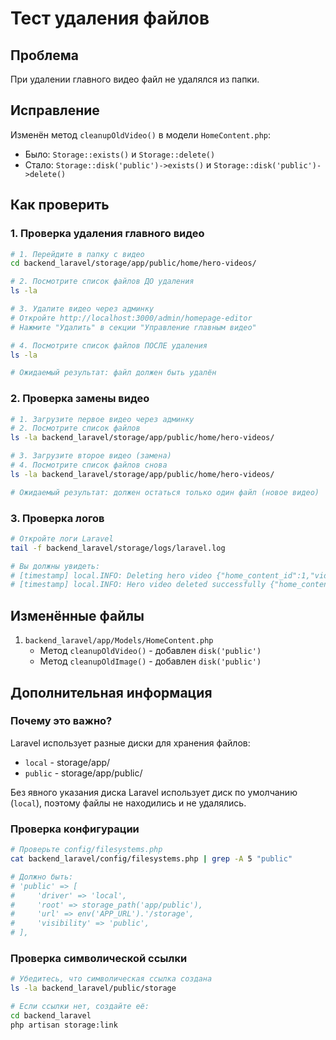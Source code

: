# Тест удаления файлов

## Проблема
При удалении главного видео файл не удалялся из папки.

## Исправление
Изменён метод `cleanupOldVideo()` в модели `HomeContent.php`:
- Было: `Storage::exists()` и `Storage::delete()`
- Стало: `Storage::disk('public')->exists()` и `Storage::disk('public')->delete()`

## Как проверить

### 1. Проверка удаления главного видео

```bash
# 1. Перейдите в папку с видео
cd backend_laravel/storage/app/public/home/hero-videos/

# 2. Посмотрите список файлов ДО удаления
ls -la

# 3. Удалите видео через админку
# Откройте http://localhost:3000/admin/homepage-editor
# Нажмите "Удалить" в секции "Управление главным видео"

# 4. Посмотрите список файлов ПОСЛЕ удаления
ls -la

# Ожидаемый результат: файл должен быть удалён
```

### 2. Проверка замены видео

```bash
# 1. Загрузите первое видео через админку
# 2. Посмотрите список файлов
ls -la backend_laravel/storage/app/public/home/hero-videos/

# 3. Загрузите второе видео (замена)
# 4. Посмотрите список файлов снова
ls -la backend_laravel/storage/app/public/home/hero-videos/

# Ожидаемый результат: должен остаться только один файл (новое видео)
```

### 3. Проверка логов

```bash
# Откройте логи Laravel
tail -f backend_laravel/storage/logs/laravel.log

# Вы должны увидеть:
# [timestamp] local.INFO: Deleting hero video {"home_content_id":1,"video_path":"home/hero-videos/hero-video-2025-01-11_12-34-56.mp4"}
# [timestamp] local.INFO: Hero video deleted successfully {"home_content_id":1}
```

## Изменённые файлы

1. `backend_laravel/app/Models/HomeContent.php`
   - Метод `cleanupOldVideo()` - добавлен `disk('public')`
   - Метод `cleanupOldImage()` - добавлен `disk('public')`

## Дополнительная информация

### Почему это важно?

Laravel использует разные диски для хранения файлов:
- `local` - storage/app/
- `public` - storage/app/public/

Без явного указания диска Laravel использует диск по умолчанию (`local`), поэтому файлы не находились и не удалялись.

### Проверка конфигурации

```bash
# Проверьте config/filesystems.php
cat backend_laravel/config/filesystems.php | grep -A 5 "public"

# Должно быть:
# 'public' => [
#     'driver' => 'local',
#     'root' => storage_path('app/public'),
#     'url' => env('APP_URL').'/storage',
#     'visibility' => 'public',
# ],
```

### Проверка символической ссылки

```bash
# Убедитесь, что символическая ссылка создана
ls -la backend_laravel/public/storage

# Если ссылки нет, создайте её:
cd backend_laravel
php artisan storage:link
```
